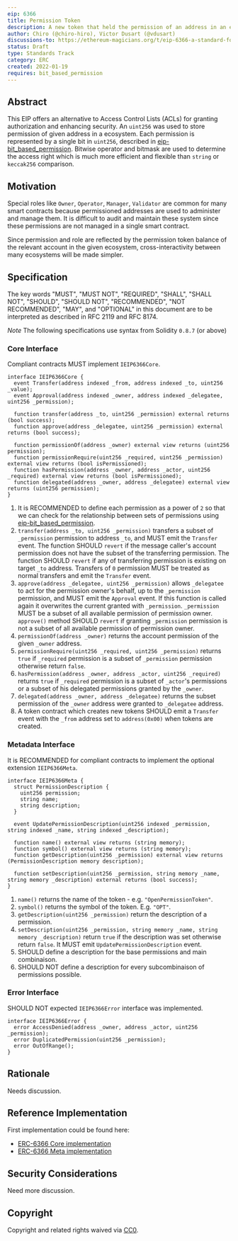 ```yaml
---
eip: 6366
title: Permission Token
description: A new token that held the permission of an address in an ecosystem
author: Chiro (@chiro-hiro), Victor Dusart (@vdusart)
discussions-to: https://ethereum-magicians.org/t/eip-6366-a-standard-for-permission-token/9105
status: Draft
type: Standards Track
category: ERC
created: 2022-01-19
requires: bit_based_permission
---
```


## Abstract

This EIP offers an alternative to Access Control Lists (ACLs) for granting authorization and enhancing security. An `uint256` was used to store permission of given address in a ecosystem. Each permission is represented by a single bit in `uint256`, described in [eip-bit_based_permission](./bit_based_permission.md). Bitwise operator and bitmask are used to determine the access right which is much more efficient and flexible than `string` or `keccak256` comparison.

## Motivation

Special roles like `Owner`, `Operator`, `Manager`, `Validator` are common for many smart contracts because permissioned addresses are used to administer and manage them. It is difficult to audit and maintain these system since these permissions are not managed in a single smart contract.

Since permission and role are reflected by the permission token balance of the relevant account in the given ecosystem, cross-interactivity between many ecosystems will be made simpler.

## Specification

The key words "MUST", "MUST NOT", "REQUIRED", "SHALL", "SHALL NOT", "SHOULD", "SHOULD NOT", "RECOMMENDED", "NOT RECOMMENDED", "MAY", and "OPTIONAL" in this document are to be interpreted as described in RFC 2119 and RFC 8174.

_Note_ The following specifications use syntax from Solidity `0.8.7` (or above)

### Core Interface

Compliant contracts MUST implement `IEIP6366Core`.

```solidity
interface IEIP6366Core {
  event Transfer(address indexed _from, address indexed _to, uint256 _value);
  event Approval(address indexed _owner, address indexed _delegatee, uint256 _permission);

  function transfer(address _to, uint256 _permission) external returns (bool success);
  function approve(address _delegatee, uint256 _permission) external returns (bool success);

  function permissionOf(address _owner) external view returns (uint256 permission);
  function permissionRequire(uint256 _required, uint256 _permission) external view returns (bool isPermissioned);
  function hasPermission(address _owner, address _actor, uint256 _required) external view returns (bool isPermissioned);
  function delegated(address _owner, address _delegatee) external view returns (uint256 permission);
}
```

1. It is RECOMMENDED to define each permission as a power of `2` so that we can check for the relationship between sets of permissions using [eip-bit_based_permission](./bit_based_permission.md).
2. `transfer(address _to, uint256 _permission)` transfers a subset of `_permission` permission to address `_to`, and MUST emit the `Transfer` event. The function SHOULD `revert` if the message caller's account permission does not have the subset of the transferring permission. The function SHOULD `revert` if any of transferring permission is existing on target `_to` address. Transfers of `0` permission MUST be treated as normal transfers and emit the `Transfer` event.
3. `approve(address _delegatee, uint256 _permission)` allows `_delegatee` to act for the permission owner's behalf, up to the `_permission` permission, and MUST emit the `Approval` event. If this function is called again it overwrites the current granted with `_permission`. `_permission` MUST be a subset of all available permission of permission owner. `approve()` method SHOULD `revert` if granting `_permission` permission is not a subset of all available permission of permission owner.
4. `permissionOf(address _owner)` returns the account permission of the given `_owner` address.
5. `permissionRequire(uint256 _required, uint256 _permission)` returns `true` if `_required` permission is a subset of `_permission` permission otherwise return `false`.
6. `hasPermission(address _owner, address _actor, uint256 _required)` returns `true` if `_required` permission is a subset of `_actor`'s permissions or a subset of his delegated permissions granted by the `_owner`.
7. `delegated(address _owner, address _delegatee)` returns the subset permission of the `_owner` address were granted to `_delegatee` address.
8. A token contract which creates new tokens SHOULD emit a `Transfer` event with the `_from` address set to `address(0x00)` when tokens are created.

### Metadata Interface

It is RECOMMENDED for compliant contracts to implement the optional extension `IEIP6366Meta`.

```solidity
interface IEIP6366Meta {
  struct PermissionDescription {
    uint256 permission;
    string name;
    string description;
  }

  event UpdatePermissionDescription(uint256 indexed _permission, string indexed _name, string indexed _description);

  function name() external view returns (string memory);
  function symbol() external view returns (string memory);
  function getDescription(uint256 _permission) external view returns (PermissionDescription memory description);

  function setDescription(uint256 _permission, string memory _name, string memory _description) external returns (bool success);
}
```

1. `name()` returns the name of the token - e.g. `"OpenPermissionToken"`.
2. `symbol()` returns the symbol of the token. E.g. `"OPT"`.
3. `getDescription(uint256 _permission)` return the description of a permission.
4. `setDescription(uint256 _permission, string memory _name, string memory _description)` return `true` if the description was set otherwise return `false`. It MUST emit `UpdatePermissionDescription` event.
5. SHOULD define a description for the base permissions and main combinaison.
6. SHOULD NOT define a description for every subcombinaison of permissions possible.

### Error Interface

SHOULD NOT expected `IEIP6366Error` interface was implemented.

```solidity
interface IEIP6366Error {
  error AccessDenied(address _owner, address _actor, uint256 _permission);
  error DuplicatedPermission(uint256 _permission);
  error OutOfRange();
}
```

## Rationale

Needs discussion.

## Reference Implementation

First implementation could be found here:

- [ERC-6366 Core implementation](../assets/eip-6366/contracts/EIP6366Core.sol)
- [ERC-6366 Meta implementation](../assets/eip-6366/contracts/EIP6366Meta.sol)

## Security Considerations

Need more discussion.

## Copyright

Copyright and related rights waived via [CC0](../LICENSE.md).
